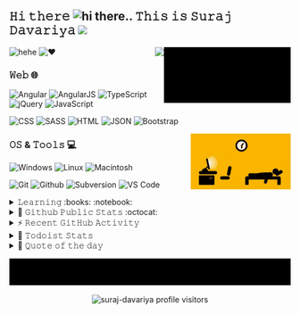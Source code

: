 <!--### Hi there 👋-->

## 𝙷𝚒 𝚝𝚑𝚎𝚛𝚎 ![hi there](https://usefulshortcuts.com/imgs/yahoo-smileys/103.gif).. 𝚃𝚑𝚒𝚜 𝚒𝚜 𝚂𝚞𝚛𝚊𝚓 𝙳𝚊𝚟𝚊𝚛𝚒𝚢𝚊 <img src="http://www.emoticonr.com/design/yahoo/not-worthy.gif" height="25px"/>

<img src="https://raw.githubusercontent.com/suraj-davariya/suraj-davariya/master/images/emergency_cheatsheet.gif" height="100" align="right" alt="in case of fire: 1. git commit; 2. git push; 3. git -tf out">
<img src="https://usefulshortcuts.com/imgs/yahoo-smileys/4.gif" height="25" align="right">

![hehe](https://forthebadge.com/images/badges/powered-by-electricity.svg)
![❤️](https://forthebadge.com/images/badges/built-with-love.svg)

### 𝚆𝚎𝚋 :globe_with_meridians:

![Angular](https://img.shields.io/badge/-Angular-DD0031?logo=Angular&style=for-the-badge&logoColor=white)
![AngularJS](https://img.shields.io/badge/-AngularJS-E23237?logo=AngularJS&style=for-the-badge&logoColor=white)
![TypeScript](https://img.shields.io/badge/-TypeScript-3178C6?logo=TypeScript&style=for-the-badge&logoColor=white)
![jQuery](https://img.shields.io/badge/-jQuery-0769AD?logo=jQuery&style=for-the-badge&logoColor=black)
![JavaScript](https://img.shields.io/badge/-JavaScript-F7DF1E?logo=JavaScript&style=for-the-badge&logoColor=black)

![CSS](https://img.shields.io/badge/-CSS-1572B6?logo=CSS3&style=for-the-badge&logoColor=white)
![SASS](https://img.shields.io/badge/-SASS-CC6699?logo=SASS&style=for-the-badge&logoColor=white)
![HTML](https://img.shields.io/badge/-HTML-E34F26?logo=HTML5&style=for-the-badge&logoColor=white)
![JSON](https://img.shields.io/badge/-JSON-000000?logo=JSON&style=for-the-badge&logoColor=white)
![Bootstrap](https://img.shields.io/badge/-Bootstrap-7952B3?logo=Bootstrap&style=for-the-badge&logoColor=white)

<img src="https://raw.githubusercontent.com/suraj-davariya/suraj-davariya/master/images/lockdown_life.gif" height="100" align="right" alt="life in pendamic">

### 𝙾𝚂 & 𝚃𝚘𝚘𝚕𝚜 :computer:

![Windows](https://img.shields.io/badge/-Windows-00ADEF?logo=Windows&style=for-the-badge&logoColor=black)
![Linux](https://img.shields.io/badge/-Linux-FCC624?logo=Linux&style=for-the-badge&logoColor=black)
![Macintosh](https://img.shields.io/badge/-Macintosh-999999?logo=Apple&style=for-the-badge&logoColor=white)

![Git](https://img.shields.io/badge/-Git-F05032?logo=Git&style=for-the-badge&logoColor=white)
![Github](https://img.shields.io/badge/-Github-181717?logo=Github&style=for-the-badge&logoColor=white)
![Subversion](https://img.shields.io/badge/-Subversion-809CC9?logo=Subversion&style=for-the-badge&logoColor=white)
![VS Code](https://img.shields.io/badge/-vscode-007ACC?logo=Visual-studio-code&style=for-the-badge&logoColor=white)

<details>
  <summary>𝙻𝚎𝚊𝚛𝚗𝚒𝚗𝚐 :books: :notebook:</summary>

####

![Docker](https://img.shields.io/badge/-Docker-2496ED?logo=Docker&style=for-the-badge&logoColor=white)

</details>

<details>
  <summary>👾 𝙶𝚒𝚝𝚑𝚞𝚋 𝙿𝚞𝚋𝚕𝚒𝚌 𝚂𝚝𝚊𝚝𝚜 :octocat:</summary>

  <h3 align="center">𝚜𝚞𝚛𝚊𝚓-𝚍𝚊𝚟𝚊𝚛𝚒𝚢𝚊'𝚜 𝚂𝚝𝚊𝚝𝚜 :octocat: </h3>
  <p align="center">
    <img src="https://github-readme-stats.char-al.vercel.app/api?username=suraj-davariya&show_icons=true&count_private=true&theme=vision-friendly-dark&hide_border=true">
    <img src="https://github-readme-streak-stats.herokuapp.com/?user=suraj-davariya&theme=vision-friendly-dark&hide_border=true"/>

  </p>
</details>

<!-- https://github.com/jamesgeorge007/github-activity-readme -->
<details>
  <summary>⚡ 𝚁𝚎𝚌𝚎𝚗𝚝 𝙶𝚒𝚝𝙷𝚞𝚋 𝙰𝚌𝚝𝚒𝚟𝚒𝚝𝚢</summary>
  <br/>

<!--START_SECTION:activity-->

1. 🎉 Merged PR [#3](https://github.com/suraj-davariya/JavaScript30/pull/3) in [suraj-davariya/JavaScript30](https://github.com/suraj-davariya/JavaScript30)
2. 💪 Opened PR [#3](https://github.com/suraj-davariya/JavaScript30/pull/3) in [suraj-davariya/JavaScript30](https://github.com/suraj-davariya/JavaScript30)
3. 🎉 Merged PR [#2](https://github.com/suraj-davariya/JavaScript30/pull/2) in [suraj-davariya/JavaScript30](https://github.com/suraj-davariya/JavaScript30)
4. 💪 Opened PR [#2](https://github.com/suraj-davariya/JavaScript30/pull/2) in [suraj-davariya/JavaScript30](https://github.com/suraj-davariya/JavaScript30)
5. 🎉 Merged PR [#1](https://github.com/suraj-davariya/JavaScript30/pull/1) in [suraj-davariya/JavaScript30](https://github.com/suraj-davariya/JavaScript30)
   <!--END_SECTION:activity-->
   </details>

<!-- https://github.com/abhisheknaiidu/todoist-readme -->
<details>
  <summary>🚧 𝚃𝚘𝚍𝚘𝚒𝚜𝚝 𝚂𝚝𝚊𝚝𝚜</summary>
  <br/>

<!-- TODO-IST:START -->
🏆  386 Karma Points           
🌸  Completed 0 tasks today           
✅  Completed 4 tasks so far           
⏳  Longest streak is 0 days
<!-- TODO-IST:END -->
</details>

<details>
  <summary>💭 𝚀𝚞𝚘𝚝𝚎 𝚘𝚏 𝚝𝚑𝚎 𝚍𝚊𝚢</summary>
  <br/>
  <p align="center">
    <img src="https://github-readme-quotes.herokuapp.com/quote?theme=radical&animation=default&layout=default"/>
  </p>
</details>

<p align="center">
  <img src="https://raw.githubusercontent.com/suraj-davariya/suraj-davariya/master/images/suraj_davariya__quote.gif" alt="'git pull a day keeps conflicts away..' Thanks for visiting suraj-davariya" title="'git pull a day keeps conflicts away..' Thanks for visiting suraj-davariya"/>
</p>

<p align="center">
  <img src="https://visitor-badge.glitch.me/badge?page_id=suraj-davariya.suraj-davariya" alt="suraj-davariya profile visitors"/>
</p>

<!--
**suraj-davariya/suraj-davariya** is a ✨ _special_ ✨ repository because its `README.md` (this file) appears on your GitHub profile.

Here are some ideas to get you started:

- 🔭 I’m currently working on ...
- 🌱 I’m currently learning ...
- 👯 I’m looking to collaborate on ...
- 🤔 I’m looking for help with ...
- 💬 Ask me about ...
- 📫 How to reach me: ...
- 😄 Pronouns: ...
- ⚡ Fun fact: ...
-->
